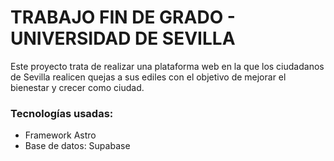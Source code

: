 # TRABAJO FIN DE GRADO - UNIVERSIDAD DE SEVILLA

Este proyecto trata de realizar una plataforma web en la que los ciudadanos de Sevilla realicen quejas a sus ediles con el objetivo de mejorar el bienestar y crecer como ciudad.

### Tecnologías usadas:

- Framework Astro
- Base de datos: Supabase
